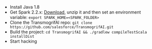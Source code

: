 * Install Java 1.8
* Get Spark 2.2.x: [Download](https://spark.apache.org/downloads.html), unzip it and then set an environment variable: `export SPARK_HOME=<SPARK_FOLDER>`
* Clone the TransmogrifAI repo: `git clone https://github.com/salesforce/TransmogrifAI.git`
* Build the project: `cd TransmogrifAI && ./gradlew compileTestScala installDist`
* Start hacking

